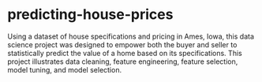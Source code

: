 # predicting-house-prices
Using a dataset of house specifications and pricing in Ames, Iowa, this data science project was designed to empower both the buyer and seller to statistically predict the value of a home based on its specifications. This project illustrates data cleaning, feature engineering, feature selection, model tuning, and model selection.
